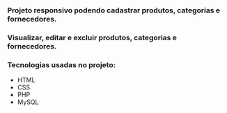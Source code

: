 

### Projeto responsivo podendo cadastrar produtos, categorias e fornecedores.
### Visualizar, editar e excluir produtos, categorias e fornecedores. 

### Tecnologias usadas no projeto:

* HTML
* CSS
* PHP
* MySQL
